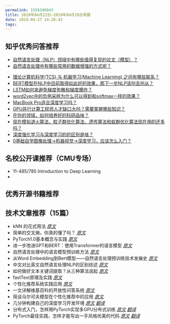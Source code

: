 ```yaml
---
permalink: 1556346043
title: 2019年04月22日—2019年04月28日周报
date: 2019-04-27 14:20:43
tags:
---
```


## 知乎优秀问答推荐

- [自然语言处理（NLP）领域中有哪些值得复现的论文（模型）？](https://www.zhihu.com/question/321068146)
- [自然语言处理中有哪些常用的数据增强的方式呢？](https://www.zhihu.com/question/305256736)
<!-- more -->
- [理论计算机科学(TCS) 与 机器学习(Machine Learning) 之间有哪些联系？](https://www.zhihu.com/question/320845192)
- [BERT模型在NLP中目前取得如此好的效果，那下一步NLP该何去何从？](https://www.zhihu.com/question/320606353)
- [LSTM如何来避免梯度弥散和梯度爆炸？](https://www.zhihu.com/question/34878706)
- [word2vec中的负例采样为什么可以得到和softmax一样的效果？](https://www.zhihu.com/question/321088108)
- [MacBook Pro适合深度学习吗？](https://www.zhihu.com/question/65816885)
- [GPU并行计算工程师人才缺口大吗？需要掌握哪些知识？](https://www.zhihu.com/question/318758024)
- [在你的领域，如何培养好的科研品味？](https://www.zhihu.com/question/317250430)
- [现在模拟退火算法、粒子群优化算法、遗传算法和蚁群优化算法现在用的还多吗？](https://www.zhihu.com/question/316175486)
- [深度强化学习与深度学习的的区别是啥？](https://www.zhihu.com/question/288234614)
- [0基础自学图像处理→机器视觉→深度学习，应该怎么入门？](https://www.zhihu.com/question/314023997)

## 名校公开课推荐（CMU专场）

- 11-485/785 Introduction to Deep Learning
- 

## 优秀开源书籍推荐

## 技术文章推荐（15篇）

- kNN 的花式用法 _[原文](https://zhuanlan.zhihu.com/p/62450795)_ 
- 简单的交叉熵，你真的懂了吗？ _[原文](https://zhuanlan.zhihu.com/p/61944055)_
- PyTorch1.0基本概念与实践 _[原文](https://zhuanlan.zhihu.com/p/58821816)_
- 进一步改进GPT和BERT：使用Transformer的语言模型 _[原文](https://www.jiqizhixin.com/articles/2019-04-30-9)_
- 自然语言处理中的语言模型预训练方法 _[原文](https://mp.weixin.qq.com/s/A-PKyZcXwOz-2lL-hBmjsA)_
- 从Word Embedding到Bert模型——自然语言处理预训练技术发展史 _[原文](https://mp.weixin.qq.com/s/NqMUHFc4IUgYZzbwa33jRA)_
- 中文对比英文自然语言处理NLP的区别综述 _[原文](https://mp.weixin.qq.com/s/LQU_HJ4q74lL5oCIk7w5RA)_
- 如何做好文本关键词提取？从三种算法说起 _[原文](https://mp.weixin.qq.com/s/yTLiw9am0wzeJ-O3m0xUoQ)_
- fastText原理及实践 _[原文](https://mp.weixin.qq.com/s/mWlBNjWU7VarFibwxnQOxQ)_
- 个性化推荐系统实践应用 _[原文](https://mp.weixin.qq.com/s/lnCe_3ssP6IEOHEX-N4vyg)_
- 一文详解维基百科的开放性问答系统 _[原文](https://mp.weixin.qq.com/s/Mzycy0chQUNWjJYdpERBOw)_
- 简谈马尔可夫模型在个性化推荐中的应用 _[原文](https://mp.weixin.qq.com/s/nQAqEZW_TJSsbVp-kVcKGA)_
- 几分钟构建自己的深度学习开发环境 _[原文](https://towardsdatascience.com/build-your-own-robust-deep-learning-environment-in-minutes-354cf140a5a6)_ _[翻译](https://mp.weixin.qq.com/s/-y_01EBYVxiCwLddCvyFfg)_
- 分布式入门，怎样用PyTorch实现多GPU分布式训练 _[原文](https://medium.com/intel-student-ambassadors/distributed-training-of-deep-learning-models-with-pytorch-1123fa538848)_ _[翻译](https://www.jiqizhixin.com/articles/2019-04-30-8)_
- PyTorch最佳实践，怎样才能写出一手风格优美的代码 _[原文](https://github.com/IgorSusmelj/pytorch-styleguide)_ _[翻译](https://www.jiqizhixin.com/articles/2019-04-29-5)_